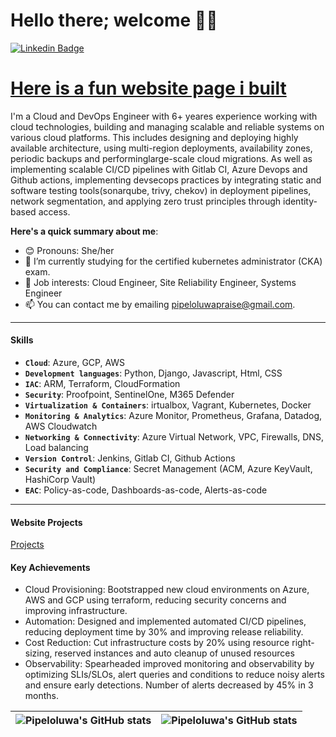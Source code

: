 # Hello there; welcome 👋🏾

 [![Linkedin Badge](https://img.shields.io/badge/-pipeloluwa-blue?style=for-the-badge&logo=Linkedin&logoColor=white&link=https://www.linkedin.com/in/praiseadebayo)](https://www.linkedin.com/in/praiseadebayo) 

 # [Here is a fun website page i built](https://work-up.netlify.app/)

I'm a Cloud and DevOps Engineer with 6+ yeares experience working with cloud technologies, building and managing scalable and reliable systems on various cloud platforms. This includes designing and deploying highly available architecture, using multi-region deployments, availability zones, periodic backups and  performinglarge-scale cloud migrations. As well as implementing scalable CI/CD pipelines with  Gitlab CI, Azure Devops and Github actions, implementing devsecops practices  by integrating static and software testing tools(sonarqube, trivy, chekov) in deployment pipelines, network segmentation, and applying zero trust principles through identity-based access.

**Here's a quick summary about me**:

- 😊 Pronouns: She/her
- 🌱 I’m currently studying for the certified kubernetes administrator (CKA) exam.
- 💼 Job interests: Cloud Engineer, Site Reliability Engineer, Systems Engineer
- 📫 You can contact me by emailing pipeloluwapraise@gmail.com.
---

#### Skills
- **`Cloud`**: Azure, GCP, AWS
- **`Development languages`**: Python, Django, Javascript, Html, CSS
- **`IAC`**: ARM, Terraform, CloudFormation
- **`Security`**: Proofpoint, SentinelOne, M365 Defender
- **`Virtualization & Containers`**: irtualbox, Vagrant, Kubernetes, Docker
- **`Monitoring & Analytics`**: Azure Monitor, Prometheus, Grafana, Datadog, AWS Cloudwatch
- **`Networking & Connectivity`**: Azure Virtual Network, VPC, Firewalls, DNS, Load balancing
- **`Version Control`**: Jenkins, Gitlab CI, Github Actions
- **`Security and Compliance`**: Secret Management (ACM, Azure KeyVault, HashiCorp Vault)
- **`EAC`**: Policy-as-code, Dashboards-as-code, Alerts-as-code

---
#### Website Projects
[Projects](https://pipeloluwadebayo.netlify.app/projects)

#### Key Achievements
- Cloud Provisioning: Bootstrapped new cloud environments on Azure, AWS and GCP using terraform, reducing security concerns and improving infrastructure.
- Automation: Designed and implemented automated CI/CD pipelines, reducing deployment time by 30% and improving release reliability.
- Cost Reduction: Cut infrastructure costs by 20% using resource right-sizing, reserved instances and auto cleanup of unused resources
- Observability: Spearheaded improved monitoring and observability by optimizing SLIs/SLOs, alert queries and conditions to reduce noisy alerts and ensure early detections. Number of alerts decreased by 45% in 3 months.



| <img align="center" src="https://github-readme-stats.vercel.app/api?username=pipeloluwadebayo&show_icons=true&include_all_commits=true&hide_border=true" alt="Pipeloluwa's GitHub stats" /> | <img align="center" src="https://github-readme-stats.vercel.app/api/top-langs/?username=pipeloluwadebayo&langs_count=8&layout=compact&hide_border=true" alt="Pipeloluwa's GitHub stats" /> |
| ------------- | ------------- |

<!---
pipeloluwadebayo/pipeloluwadebayo is a ✨ special ✨ repository because its `README.md` (this file) appears on your GitHub profile.
You can click the Preview link to take a look at your changes.
--->
